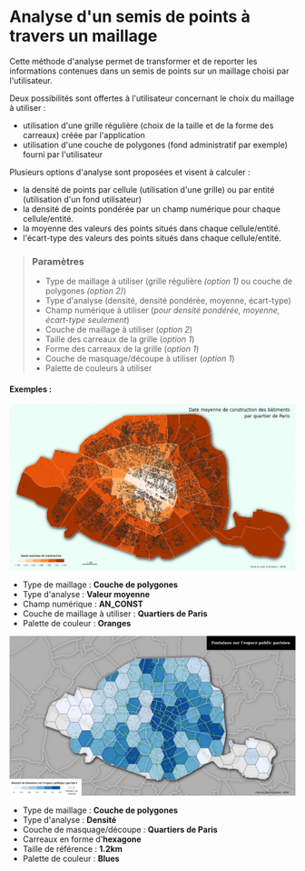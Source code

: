 # Analyse d'un semis de points à travers un maillage

Cette méthode d'analyse permet de transformer et de reporter les informations contenues dans un semis de points sur un maillage choisi par l'utilisateur.

Deux possibilités sont offertes à l'utilisateur concernant le choix du maillage à utiliser :
- utilisation d'une grille régulière (choix de la taille et de la forme des carreaux) créée par l'application
- utilisation d'une couche de polygones (fond administratif par exemple) fourni par l'utilisateur

Plusieurs options d'analyse sont proposées et visent à calculer :
- la densité de points par cellule (utilisation d'une grille) ou par entité (utilisation d'un fond utilisateur)
- la densité de points pondérée par un champ numérique pour chaque cellule/entité.
- la moyenne des valeurs des points situés dans chaque cellule/entité.
- l'écart-type des valeurs des points situés dans chaque cellule/entité.

> ### Paramètres
> * Type de maillage à utiliser (grille régulière *(option 1)* ou couche de polygones *(option 2)*)
> * Type d'analyse (densité, densité pondérée, moyenne, écart-type)
> * Champ numérique à utiliser (*pour densité pondérée, moyenne, écart-type seulement*)
> * Couche de maillage à utiliser (*option 2*)
> * Taille des carreaux de la grille (*option 1*)
> * Forme des carreaux de la grille (*option 1*)
> * Couche de masquage/découpe à utiliser (*option 1*)
> * Palette de couleurs à utiliser

#### Exemples :

<p style="text-align: center;">
<img src="../img/date_moyenne_bati.png" alt="gridded_map" style="width: 560px;"/>
</p>

- Type de maillage : **Couche de polygones**
- Type d'analyse : **Valeur moyenne**
- Champ numérique : **AN_CONST**
- Couche de maillage à utiliser : **Quartiers de Paris**
- Palette de couleur : **Oranges**


<p style="text-align: center;">
<img src="../img/densite_fontaine.png" alt="gridded_map" style="width: 560px;"/>
</p>

- Type de maillage : **Couche de polygones**
- Type d'analyse : **Densité**
- Couche de masquage/découpe : **Quartiers de Paris**
- Carreaux en forme d'**hexagone**
- Taille de référence : **1.2km**
- Palette de couleur : **Blues**
